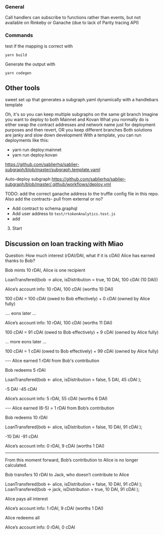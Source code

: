 ### General

Call handlers can subscribe to functions rather than events, but not available on Rinkeby or Ganache (due to lack of Parity tracing API)

### Commands

test if the mapping is correct with

`yarn build`

Generate the output with

`yarn codegen`

## Other tools

sweet set up that generates a subgraph.yaml dynamically with a handlebars template

Oh, it's so you can keep multiple subgraphs on the same git branch
Imagine you want to deploy to both Mainnet and Kovan
What you normally do is either swap the contract addresses and network name just for deployment purposes and then revert, OR you keep different branches
Both solutions are janky and slow down development
With a template, you can run deployments like this:

- yarn run deploy:mainnet
- yarn run deploy:kovan

https://github.com/sablierhq/sablier-subgraph/blob/master/subgraph.template.yaml

Auto-deploy subgraph
https://github.com/sablierhq/sablier-subgraph/blob/master/.github/workflows/deploy.yml



TODO: add the correct ganache address to the truffle config file in this repo.
Also add the contracts- pull from external or no?

- Add contract to schema.graphql
- Add user address to `test/rtokenAnalytics.test.js`
- add

3. Start

## Discussion on loan tracking with Miao

Question: How much interest (rDAI/DAI, what if it is cDAI) Alice has earned thanks to Bob?

Bob mints 10 rDAI, Alice is one recipient

LoanTransfered(bob → alice, isDistribution = true, 10 DAI, 100 cDAI (10 DAI))

Alice’s account info: 10 rDAI, 100 cDAI (worths 10 DAI)

100 cDAI = 100 cDAI (owed to Bob effectively) + 0 cDAI (owned by Alice fully)

.... eons later ...

Alice’s account info: 10 rDAI, 100 cDAI (worths 11 DAI)

100 cDAI = 91 cDAI (owed to Bob effectively) + 9 cDAI (owned by Alice fully)

… more eons later ...

100 cDAI = 1 cDAI (owed to Bob effectively) + 99 cDAI (owned by Alice fully)

--- Alice earned 1 rDAI from Bob's contribution

Bob redeems 5 rDAI

LoanTransfered(bob ← alice, isDistribution = false, 5 DAI, 45 cDAI );

-5 DAI -45 cDAI

Alice’s account info: 5 rDAI, 55 cDAI (worths 6 DAI)

--- Alice earned (6-5) = 1 rDAI from Bob’s contribution

Bob redeems 10 rDAI

LoanTransfered(bob ← alice, isDistribution = false, 10 DAI, 91 cDAI );

-10 DAI -91 cDAI

Alice’s account info: 0 rDAI, 9 cDAI (worths 1 DAI)

---

From this moment forward, Bob’s contribution to Alice is no longer calculated.

Bob transfers 10 rDAI to Jack, who doesn’t contribute to Alice

LoanTransfered(bob ← alice, isDistribution = false, 10 DAI, 91 cDAI );
LoanTransfered(bob → jack, isDistribution = true, 10 DAI, 91 cDAI );

Alice pays all interest

Alice’s account info: 1 rDAI, 9 cDAI (worths 1 DAI)

Alice redeems all

Alice’s account info: 0 rDAI, 0 cDAI

```

```
